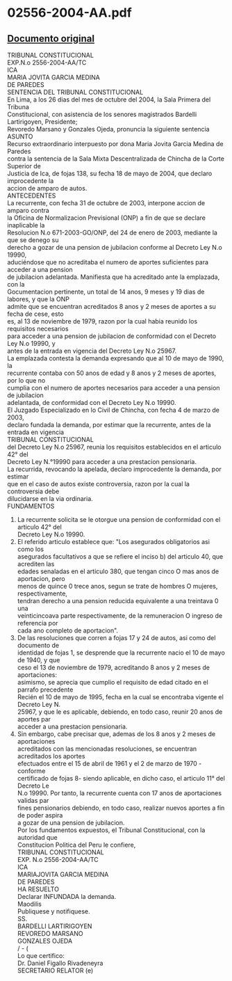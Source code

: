 
02556-2004-AA.pdf
=================
  
[Documento original](https://tc.gob.pe/jurisprudencia/2004/02556-2004-AA.pdf)  
---  
TRIBUNAL CONSTITUCIONAL  
EXP.N.o 2556-2004-AA/TC  
ICA  
MARIA JOVITA GARCIA MEDINA  
DE PAREDES  
SENTENCIA DEL TRIBUNAL CONSTITUCIONAL  
En Lima, a los 26 dias del mes de octubre del 2004, la Sala Primera del Tribuna  
Constitucional, con asistencia de los senores magistrados Bardelli Lartirigoyen, Presidente;  
Revoredo Marsano y Gonzales Ojeda, pronuncia la siguiente sentencia  
ASUNTO  
Recurso extraordinario interpuesto por dona Maria Jovita Garcia Medina de Paredes  
contra la sentencia de la Sala Mixta Descentralizada de Chincha de la Corte Superior de  
Justicia de Ica, de fojas 138, su fecha 18 de mayo de 2004, que declaro improcedente la  
accion de amparo de autos.  
ANTECEDENTES  
La recurrente, con fecha 31 de octubre de 2003, interpone accion de amparo contra  
la Oficina de Normalizacion Previsional (ONP) a fin de que se declare inaplicable la  
Resolucion N.o 671-2003-GO/ONP, del 24 de enero de 2003, mediante la que se denego su  
derecho a gozar de una pension de jubilacion conforme al Decreto Ley N.o 19990,  
aduciéndose que no acreditaba el numero de aportes suficientes para acceder a una pension  
de jubilacion adelantada. Manifiesta que ha acreditado ante la emplazada, con la  
Gocumentacion pertinente, un total de 14 anos, 9 meses y 19 dias de labores, y que la ONP  
admite que se encuentran acreditados 8 anos y 2 meses de aportes a su fecha de cese, esto  
es, al 13 de noviembre de 1979, razon por la cual habia reunido los requisitos necesarios  
para acceder a una pension de jubilacion de conformidad con el Decreto Ley N.o 19990, y  
antes de la entrada en vigencia del Decreto Ley N.o 25967.  
La emplazada contesta la demanda expresando que al 10 de mayo de 1990, la  
recurrente contaba con 50 anos de edad y 8 anos y 2 meses de aportes, por lo que no  
cumplia con el numero de aportes necesarios para acceder a una pension de jubilacion  
adelantada, de conformidad con el Decreto Ley N.o 19990.  
El Juzgado Especializado en lo Civil de Chincha, con fecha 4 de marzo de 2003,  
declaro fundada la demanda, por estimar que la recurrente, antes de la entrada en vigencia  
TRIBUNAL CONSTITUCIONAL  
del Decreto Ley N.o 25967, reunia los requisitos establecidos en el articulo 42° del  
Decreto Ley N.°19990 para acceder a una prestacion pensionaria.  
La recurrida, revocando la apelada, declaro improcedente la demanda, por estimar  
que en el caso de autos existe controversia, razon por la cual la controversia debe  
dilucidarse en la via ordinaria.  
FUNDAMENTOS  
1. La recurrente solicita se le otorgue una pension de conformidad con el articulo 42° del  
Decreto Ley N.o 19990.  
2. El referido articulo establece que: "Los asegurados obligatorios asi como los  
asegurados facultativos a que se refiere el inciso b) del articulo 40, que acrediten las  
edades senaladas en el articulo 380, que tengan cinco O mas anos de aportacion, pero  
menos de quince 0 trece anos, segun se trate de hombres O mujeres, respectivamente,  
tendran derecho a una pension reducida equivalente a una treintava 0 una  
veinticincoava parte respectivamente, de la remuneracion O ingreso de referencia por  
cada ano completo de aportacion".  
3. De las resoluciones que corren a fojas 17 y 24 de autos, asi como del documento de  
identidad de fojas 1, se desprende que la recurrente nacio el 10 de mayo de 1940, y que  
ceso el 13 de noviembre de 1979, acreditando 8 anos y 2 meses de aportaciones:  
asimismo, se aprecia que cumplio el requisito de edad citado en el parrafo precedente  
Recién el 10 de mayo de 1995, fecha en la cual se encontraba vigente el Decreto Ley N.  
25967, y que le es aplicable, debiendo, en todo caso, reunir 20 anos de aportes par  
acceder a una prestacion pensionaria.  
4. Sin embargo, cabe precisar que, ademas de los 8 anos y 2 meses de aportaciones  
acreditados con las mencionadas resoluciones, se encuentran acreditados los aportes  
efectuados entre el 15 de abril de 1961 y el 2 de marzo de 1970 -conforme  
certificado de fojas 8- siendo aplicable, en dicho caso, el articulo 11° del Decreto Le  
N.o 19990. Por tanto, la recurrente cuenta con 17 anos de aportaciones validas par  
fines pensionarios debiendo, en todo caso, realizar nuevos aportes a fin de poder aspira  
a gozar de una pension de jubilacion.  
Por los fundamentos expuestos, el Tribunal Constitucional, con la autoridad que  
Constitucion Politica del Peru le confiere,  
TRIBUNAL CONSTITUCIONAL  
EXP. N.o 2556-2004-AA/TC  
ICA  
MARIAJOVITA GARCIA MEDINA  
DE PAREDES  
HA RESUELTO  
Declarar INFUNDADA la demanda.  
Maodilis  
Publiquese y notifiquese.  
SS.  
BARDELLI LARTIRIGOYEN  
REVOREDO MARSANO  
GONZALES OJEDA  
/ - (  
Lo que certifico:  
Dr. Daniel Figallo Rivadeneyra  
SECRETARIO RELATOR (e)